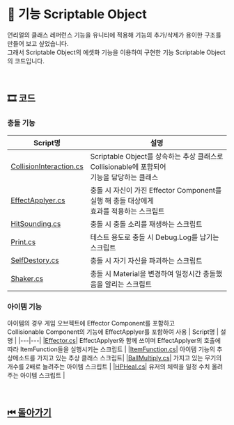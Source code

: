 # 🔎 기능 Scriptable Object

언리얼의 클래스 레퍼런스 기능을 유니티에 적용해 기능의 추가/삭제가 용이한 구조를 만들어 보고 싶었습니다.<br>
그래서 Scriptable Object의 에셋화 기능을 이용하여 구현한 기능 Scriptable Object의 코드입니다.


<!--![이미지]()-->

<br>

## 🎞 코드 

### 충돌 기능
| Script명 | 설명 |
|---|---|
|[CollisionInteraction.cs](./Collision/CollisionInteraction.cs)| Scriptable Object를 상속하는 추상 클래스로 Collisionable에 포함되어<br>기능을 담당하는 클래스 |
|[EffectApplyer.cs](./Collision/EffectApplyer.cs)| 충돌 시 자신이 가진 Effector Component를 실행 해 충돌 대상에게<br> 효과를 적용하는 스크립트 |
|[HitSounding.cs](./Collision/HitSounding.cs)| 충돌 시 충돌 소리를 재생하는 스크립트 |
|[Print.cs](./Collision/Print.cs)| 테스트 용도로 충돌 시 Debug.Log를 남기는 스크립트|
|[SelfDestory.cs](./Collision/SelfDestroy.cs)| 충돌 시 자기 자신을 파괴하는 스크립트 |
|[Shaker.cs](./Collision/Shaker.cs)| 충돌 시 Material을 변경하여 일정시간 충돌했음을 알리는 스크립트 |



### 아이템 기능
아이템의 경우 게임 오브젝트에 Effector Component를 포함하고<br>
Collisionable Component의 기능에 EffectApplyer를 포함하여 사용
| Script명 | 설명 |
|---|---|
|[Effector.cs](./Item/Effector.cs)| EffectApplyer와 함께 쓰이며 EffectApplyer의 호출에 따라 ItemFunction들을 실행시키는 스크립트 |
|[ItemFunction.cs](./Item/ItemFunction.cs)| 아이템 기능의 추상메소드를 가지고 있는 추상 클래스 스크립트|
|[BallMultiply.cs](./Item/BallMultiply.cs)| 가지고 있는 무기의 개수를 2배로 늘려주는 아이템 스크립트 |
|[HPHeal.cs](./Item/HPHeal.cs)| 유저의 체력을 일정 수치 올려주는 아이템 스크립트 |

<br>

## [⏮ 돌아가기](../../)

